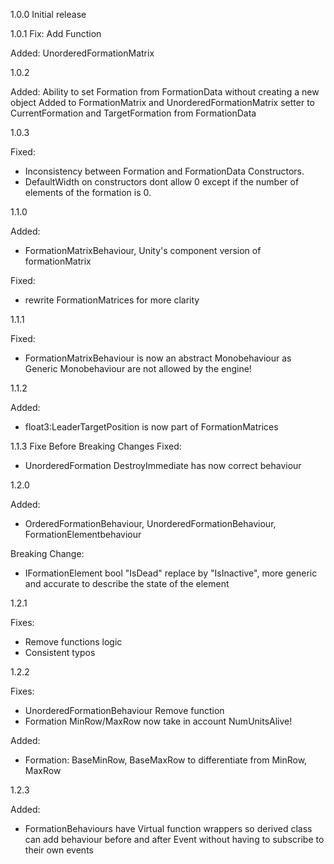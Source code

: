 1.0.0
Initial release

1.0.1
Fix:
Add Function

Added:
UnorderedFormationMatrix<T>

1.0.2

Added:
Ability to set Formation from FormationData without creating a new object
Added to FormationMatrix and UnorderedFormationMatrix setter to CurrentFormation and TargetFormation from FormationData

1.0.3

Fixed:
- Inconsistency between Formation and FormationData Constructors.
- DefaultWidth on constructors dont allow 0 except if the number of elements of the formation is 0.

1.1.0

Added:
 - FormationMatrixBehaviour, Unity's component version of formationMatrix

Fixed:
- rewrite FormationMatrices for more clarity

1.1.1

Fixed:
- FormationMatrixBehaviour is now an abstract Monobehaviour as Generic Monobehaviour are not allowed by the engine!

1.1.2

Added:
- float3:LeaderTargetPosition is now part of FormationMatrices

1.1.3
Fixe Before Breaking Changes
Fixed:
- UnorderedFormation DestroyImmediate has now correct behaviour

1.2.0

Added:
- OrderedFormationBehaviour, UnorderedFormationBehaviour, FormationElementbehaviour

Breaking Change:
- IFormationElement bool "IsDead" replace by "IsInactive", more generic and accurate to describe the state of the element

1.2.1

Fixes:
- Remove functions logic
- Consistent typos

1.2.2

Fixes:
- UnorderedFormationBehaviour Remove function
- Formation MinRow/MaxRow now take in account NumUnitsAlive!

Added:
- Formation: BaseMinRow, BaseMaxRow to differentiate from MinRow, MaxRow

1.2.3

Added:
- FormationBehaviours have Virtual function wrappers so derived class can add behaviour before and after Event without having to subscribe to their own events